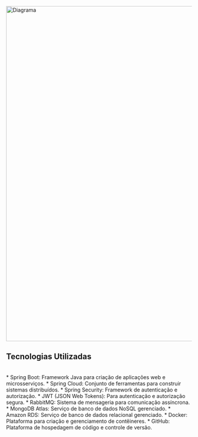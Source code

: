 
<img width="908" alt="Diagrama" src="https://github.com/user-attachments/assets/14311852-ed5c-4bcd-85cc-ac685c06112c">

## Tecnologias Utilizadas
<br>
   * Spring Boot: Framework Java para criação de aplicações web e microsserviços.
   * Spring Cloud: Conjunto de ferramentas para construir sistemas distribuídos.
   * Spring Security: Framework de autenticação e autorização.
   * JWT (JSON Web Tokens): Para autenticação e autorização segura.
   * RabbitMQ: Sistema de mensageria para comunicação assíncrona.
   * MongoDB Atlas: Serviço de banco de dados NoSQL gerenciado.
   * Amazon RDS: Serviço de banco de dados relacional gerenciado.
   * Docker: Plataforma para criação e gerenciamento de contêineres.
   * GitHub: Plataforma de hospedagem de código e controle de versão.
